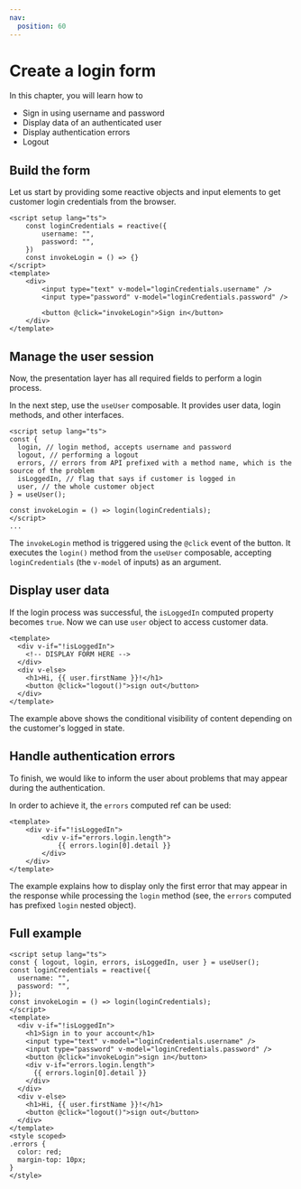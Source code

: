 ```yaml
---
nav:
  position: 60
---
```


<script setup>
import StackBlitzLiveExample from '../../components/StackBlitzLiveExample.vue'
</script>

# Create a login form

In this chapter, you will learn how to

- Sign in using username and password
- Display data of an authenticated user
- Display authentication errors
- Logout

## Build the form

Let us start by providing some reactive objects and input elements to get customer login credentials from the browser.

```vue{3,4,10,11}
<script setup lang="ts">
    const loginCredentials = reactive({
        username: "",
        password: "",
    })
    const invokeLogin = () => {}
</script>
<template>
    <div>
        <input type="text" v-model="loginCredentials.username" />
        <input type="password" v-model="loginCredentials.password" />

        <button @click="invokeLogin">Sign in</button>
    </div>
</template>
```

## Manage the user session

Now, the presentation layer has all required fields to perform a login process.

In the next step, use the `useUser` composable. It provides user data, login methods, and other interfaces.

```vue
<script setup lang="ts">
const {
  login, // login method, accepts username and password
  logout, // performing a logout
  errors, // errors from API prefixed with a method name, which is the source of the problem
  isLoggedIn, // flag that says if customer is logged in
  user, // the whole customer object
} = useUser();

const invokeLogin = () => login(loginCredentials);
</script>
...
```

The `invokeLogin` method is triggered using the `@click` event of the button. It executes the `login()` method from the `useUser` composable, accepting `loginCredentials` (the `v-model` of inputs) as an argument.

## Display user data

If the login process was successful, the `isLoggedIn` computed property becomes `true`. Now we can use `user` object to access customer data.

```vue{2,6}
<template>
  <div v-if="!isLoggedIn">
    <!-- DISPLAY FORM HERE -->
  </div>
  <div v-else>
    <h1>Hi, {{ user.firstName }}!</h1>
    <button @click="logout()">sign out</button>
  </div>
</template>
```

The example above shows the conditional visibility of content depending on the customer's logged in state.

## Handle authentication errors

To finish, we would like to inform the user about problems that may appear during the authentication.

In order to achieve it, the `errors` computed ref can be used:

```vue{5}
<template>
    <div v-if="!isLoggedIn">
        <div v-if="errors.login.length">
            {{ errors.login[0].detail }}
        </div>
    </div>
</template>
```

The example explains how to display only the first error that may appear in the response while processing the `login` method (see, the `errors` computed has prefixed `login` nested object).

## Full example

```vue
<script setup lang="ts">
const { logout, login, errors, isLoggedIn, user } = useUser();
const loginCredentials = reactive({
  username: "",
  password: "",
});
const invokeLogin = () => login(loginCredentials);
</script>
<template>
  <div v-if="!isLoggedIn">
    <h1>Sign in to your account</h1>
    <input type="text" v-model="loginCredentials.username" />
    <input type="password" v-model="loginCredentials.password" />
    <button @click="invokeLogin">sign in</button>
    <div v-if="errors.login.length">
      {{ errors.login[0].detail }}
    </div>
  </div>
  <div v-else>
    <h1>Hi, {{ user.firstName }}!</h1>
    <button @click="logout()">sign out</button>
  </div>
</template>
<style scoped>
.errors {
  color: red;
  margin-top: 10px;
}
</style>
```

<StackBlitzLiveExample projectPath="shopware/frontends/tree/main/examples/login-form" openPath="/" />
